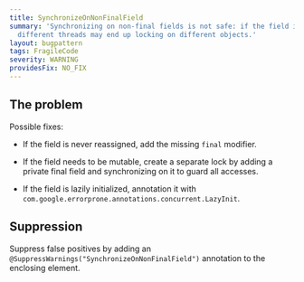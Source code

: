 ```yaml
---
title: SynchronizeOnNonFinalField
summary: 'Synchronizing on non-final fields is not safe: if the field is ever updated,
  different threads may end up locking on different objects.'
layout: bugpattern
tags: FragileCode
severity: WARNING
providesFix: NO_FIX
---
```


<!--
*** AUTO-GENERATED, DO NOT MODIFY ***
To make changes, edit the @BugPattern annotation or the explanation in docs/bugpattern.
-->

## The problem
Possible fixes:

*   If the field is never reassigned, add the missing `final` modifier.

*   If the field needs to be mutable, create a separate lock by adding a private
    final field and synchronizing on it to guard all accesses.

*   If the field is lazily initialized, annotation it with
    `com.google.errorprone.annotations.concurrent.LazyInit`.

## Suppression
Suppress false positives by adding an `@SuppressWarnings("SynchronizeOnNonFinalField")` annotation to the enclosing element.
